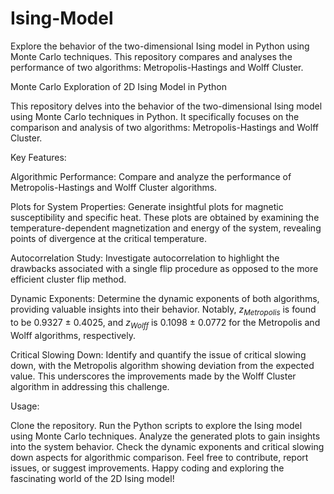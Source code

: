 # Ising-Model
Explore the behavior of the two-dimensional Ising model in Python using Monte Carlo techniques. This repository compares and analyses the performance of two algorithms: Metropolis-Hastings and Wolff Cluster. 

Monte Carlo Exploration of 2D Ising Model in Python

This repository delves into the behavior of the two-dimensional Ising model using Monte Carlo techniques in Python. It specifically focuses on the comparison and analysis of two algorithms: Metropolis-Hastings and Wolff Cluster.

Key Features:

Algorithmic Performance: Compare and analyze the performance of Metropolis-Hastings and Wolff Cluster algorithms.

Plots for System Properties: Generate insightful plots for magnetic susceptibility and specific heat. These plots are obtained by examining the temperature-dependent magnetization and energy of the system, revealing points of divergence at the critical temperature.

Autocorrelation Study: Investigate autocorrelation to highlight the drawbacks associated with a single flip procedure as opposed to the more efficient cluster flip method.

Dynamic Exponents: Determine the dynamic exponents of both algorithms, providing valuable insights into their behavior. Notably, $z_{Metropolis}$ is found to be 0.9327 ± 0.4025, and $z_{Wolff}$ is 0.1098 ± 0.0772 for the Metropolis and Wolff algorithms, respectively.

Critical Slowing Down: Identify and quantify the issue of critical slowing down, with the Metropolis algorithm showing deviation from the expected value. This underscores the improvements made by the Wolff Cluster algorithm in addressing this challenge.

Usage:

Clone the repository.
Run the Python scripts to explore the Ising model using Monte Carlo techniques.
Analyze the generated plots to gain insights into the system behavior.
Check the dynamic exponents and critical slowing down aspects for algorithmic comparison.
Feel free to contribute, report issues, or suggest improvements. Happy coding and exploring the fascinating world of the 2D Ising model!





